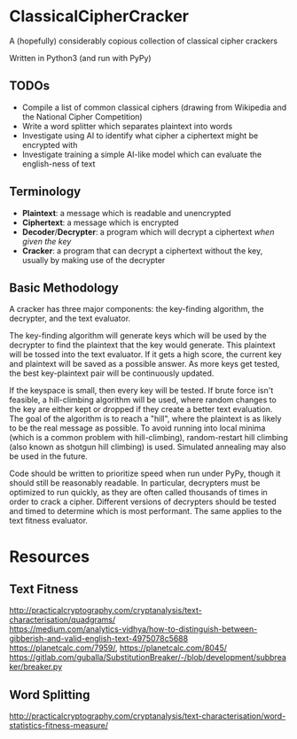 # ClassicalCipherCracker
A (hopefully) considerably copious collection of classical cipher crackers

Written in Python3 (and run with PyPy)

## TODOs
* Compile a list of common classical ciphers (drawing from Wikipedia and the National Cipher Competition)
* Write a word splitter which separates plaintext into words
* Investigate using AI to identify what cipher a ciphertext might be encrypted with
* Investigate training a simple AI-like model which can evaluate the english-ness of text


## Terminology
* __Plaintext__: a message which is readable and unencrypted
* __Ciphertext__: a message which is encrypted
* __Decoder__/__Decrypter__: a program which will decrypt a ciphertext _when given the key_
* __Cracker__: a program that can decrypt a ciphertext without the key, usually by making use of the decrypter


## Basic Methodology
A cracker has three major components: the key-finding algorithm, the decrypter, and the text evaluator.

The key-finding algorithm will generate keys which will be used by the decrypter to find the plaintext that the key would generate.
This plaintext will be tossed into the text evaluator.
If it gets a high score, the current key and plaintext will be saved as a possible answer.
As more keys get tested, the best key-plaintext pair will be continuously updated.

If the keyspace is small, then every key will be tested.
If brute force isn't feasible, a hill-climbing algorithm will be used, where random changes to the key are either kept or dropped if they create a better text evaluation.
The goal of the algorithm is to reach a "hill", where the plaintext is as likely to be the real message as possible.
To avoid running into local minima (which is a common problem with hill-climbing), random-restart hill climbing (also known as shotgun hill climbing) is used.
Simulated annealing may also be used in the future.

Code should be written to prioritize speed when run under PyPy, though it should still be reasonably readable.
In particular, decrypters must be optimized to run quickly, as they are often called thousands of times in order to crack a cipher.
Different versions of decrypters should be tested and timed to determine which is most performant.
The same applies to the text fitness evaluator.


# Resources
## Text Fitness
http://practicalcryptography.com/cryptanalysis/text-characterisation/quadgrams/
<br>
https://medium.com/analytics-vidhya/how-to-distinguish-between-gibberish-and-valid-english-text-4975078c5688
<br>
https://planetcalc.com/7959/, https://planetcalc.com/8045/
<br>
https://gitlab.com/guballa/SubstitutionBreaker/-/blob/development/subbreaker/breaker.py

## Word Splitting
http://practicalcryptography.com/cryptanalysis/text-characterisation/word-statistics-fitness-measure/


